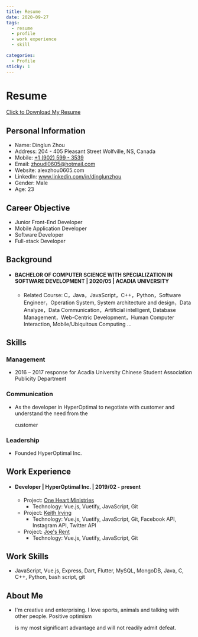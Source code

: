 ```yaml
---
title: Resume
date: 2020-09-27
tags:
  - resume
  - profile
  - work experience
  - skill

categories:
  - Profile
sticky: 1
---
```


# Resume

<a href="/Dinglun_Zhou_Resume.pdf" download>Click to Download My Resume</a>

## Personal Information

- Name: Dinglun Zhou
- Address: 204 - 405 Pleasant Street Wolfville, NS, Canada
- Mobile: [+1 (902) 599 - 3539](tel:+19025993539)
- Email: zhoudl0605@hotmail.com
- Website: alexzhou0605.com
- LinkedIn: www.linkedin.com/in/dinglunzhou
- Gender: Male
- Age: 23

## Career Objective

- Junior Front-End Developer
- Mobile Application Developer
- Software Developer
- Full-stack Developer

## Background

- #### BACHELOR OF COMPUTER SCIENCE WITH SPECIALIZATION IN SOFTWARE DEVELOPMENT | 2020/05 | ACADIA UNIVERSITY

  - Related Course: C，Java，JavaScript，C++，Python，Software Engineer，Operation System, System architecture and design，Data Analyze，Data Communication，Artificial intelligent, Database Management，Web-Centric Development，Human Computer Interaction, Mobile/Ubiquitous Computing ...

## Skills

### Management

- 2016 – 2017 response for Acadia University Chinese Student Association Publicity Department

### Communication

- As the developer in HyperOptimal to negotiate with customer and understand the need from the

  customer

### Leadership

- Founded HyperOptimal Inc.

## Work Experience

- #### Developer | HyperOptimal Inc. | 2019/02 - present

  - Project: [One Heart Ministries](https://oneheartministries.ca/)
    - Technology: Vue.js, Vuetify, JavaScript, Git
  - Project: [Keith Irving](https://keithirving.ca/)
    - Technology: Vue.js, Vuetify, JavaScript, Git, Facebook API, Instagram API, Twitter API
  - Project: [Joe's Rent](https://lucid-tesla-717fc5.netlify.app)
    - Technology: Vue.js, Vuetify, JavaScript, Git

## Work Skills

- JavaScript, Vue.js, Express, Dart, Flutter, MySQL, MongoDB, Java, C, C++, Python, bash script, git

## About Me

- I'm creative and enterprising. I love sports, animals and talking with other people. Positive optimism

  is my most significant advantage and will not readily admit defeat.
